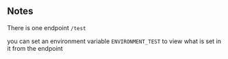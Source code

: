 ## Notes

There is one endpoint `/test`

you can set an environment variable `ENVIRONMENT_TEST` to view what is set in it from the endpoint